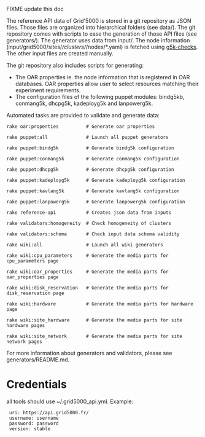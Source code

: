 FIXME update this doc

The reference API data of Grid'5000 is stored in a git repository as JSON files. Those files are organized into hierarchical folders (see data/). The git repository comes with scripts to ease the generation of those API files (see generators/). The generator uses data from input/. The node information (input/grid5000/sites/*/clusters/*/nodes/*.yaml) is fetched using [g5k-checks](https://github.com/grid5000/g5k-checks). The other input files are created manually.

The git repository also includes scripts for generating:
* The OAR properties ie. the node information that is registered in OAR databases. OAR properties allow user to select resources matching their experiment requirements.
* The configuration files of the following puppet modules: bindg5kb, conmang5k, dhcpg5k, kadeployg5k and lanpowerg5k.

Automated tasks are provided to validate and generate data:

```
rake oar:properties          # Generate oar properties

rake puppet:all              # Launch all puppet generators

rake puppet:bindg5k          # Generate bindg5k configuration

rake puppet:conmang5k        # Generate conmang5k configuration

rake puppet:dhcpg5k          # Generate dhcpg5k configuration

rake puppet:kadeployg5k      # Generate kadeployg5k configuration

rake puppet:kavlang5k        # Generate kavlang5k configuration

rake puppet:lanpowerg5k      # Generate lanpowerg5k configuration

rake reference-api           # Creates json data from inputs

rake validators:homogeneity  # Check homogeneity of clusters

rake validators:schema       # Check input data schema validity

rake wiki:all                # Launch all wiki generators

rake wiki:cpu_parameters     # Generate the media parts for cpu_parameters page

rake wiki:oar_properties     # Generate the media parts for oar_properties page

rake wiki:disk_reservation   # Generate the media parts for disk_reservation page

rake wiki:hardware           # Generate the media parts for hardware page

rake wiki:site_hardware      # Generate the media parts for site hardware pages

rake wiki:site_network       # Generate the media parts for site network pages
```

For more information about generators and validators, please see generators/README.md.

# Credentials

all tools should use ~/.grid5000_api.yml. Example:
```
 uri: https://api.grid5000.fr/
 username: username
 password: password
 version: stable
```
